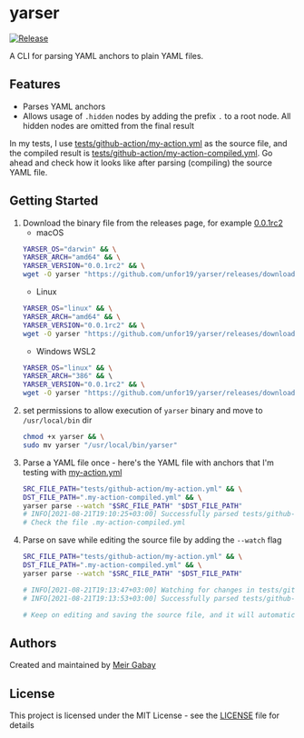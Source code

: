 # yarser

[![Release](https://github.com/unfor19/yarser/actions/workflows/release.yml/badge.svg)](https://github.com/unfor19/yarser/actions/workflows/release.yml)

A CLI for parsing YAML anchors to plain YAML files.

## Features

- Parses YAML anchors
- Allows usage of `.hidden` nodes by adding the prefix `.` to a root node. All hidden nodes are omitted from the final result

In my tests, I use [tests/github-action/my-action.yml](https://github.com/unfor19/yarser/blob/master/tests/github-action/my-action.yml) as the source file, and the compiled result is [tests/github-action/my-action-compiled.yml](https://github.com/unfor19/yarser/blob/master/tests/github-action/my-action-compiled.yml). Go ahead and check how it looks like after parsing (compiling) the source YAML file.

## Getting Started

1. Download the binary file from the releases page, for example [0.0.1rc2](https://github.com/unfor19/yarser/releases/tag/0.0.1rc2)
   - macOS
    ```bash
    YARSER_OS="darwin" && \
    YARSER_ARCH="amd64" && \
    YARSER_VERSION="0.0.1rc2" && \
    wget -O yarser "https://github.com/unfor19/yarser/releases/download/${YARSER_VERSION}/yarser_${YARSER_VERSION}_${YARSER_OS}_${YARSER_ARCH}"
    ```
   - Linux
    ```bash
    YARSER_OS="linux" && \
    YARSER_ARCH="amd64" && \
    YARSER_VERSION="0.0.1rc2" && \
    wget -O yarser "https://github.com/unfor19/yarser/releases/download/${YARSER_VERSION}/yarser_${YARSER_VERSION}_${YARSER_OS}_${YARSER_ARCH}"
    ```
   - Windows WSL2
    ```bash
    YARSER_OS="linux" && \
    YARSER_ARCH="386" && \    
    YARSER_VERSION="0.0.1rc2" && \
    wget -O yarser "https://github.com/unfor19/yarser/releases/download/${YARSER_VERSION}/yarser_${YARSER_VERSION}_${YARSER_OS}_${YARSER_ARCH}"   
    ```
2. set permissions to allow execution of `yarser` binary and move to `/usr/local/bin` dir 
   ```bash
   chmod +x yarser && \
   sudo mv yarser "/usr/local/bin/yarser"
   ```
3. Parse a YAML file once - here's the YAML file with anchors that I'm testing with [my-action.yml](tests/github-action/my-action.yml)
   ```bash
   SRC_FILE_PATH="tests/github-action/my-action.yml" && \
   DST_FILE_PATH=".my-action-compiled.yml" && \
   yarser parse --watch "$SRC_FILE_PATH" "$DST_FILE_PATH"
   # INFO[2021-08-21T19:10:25+03:00] Successfully parsed tests/github-action/my-action.yml to .my-action-compiled.yml
   # Check the file .my-action-compiled.yml
   ```
4. Parse on save while editing the source file by adding the `--watch` flag
   ```bash
   SRC_FILE_PATH="tests/github-action/my-action.yml" && \
   DST_FILE_PATH=".my-action-compiled.yml" && \
   yarser parse --watch "$SRC_FILE_PATH" "$DST_FILE_PATH"
   
   # INFO[2021-08-21T19:13:47+03:00] Watching for changes in tests/github-action/my-action.yml ... 
   # INFO[2021-08-21T19:13:53+03:00] Successfully parsed tests/github-action/my-action.yml to .my-action-compiled.yml
   
   # Keep on editing and saving the source file, and it will automatically parse it
   ```

## Authors

Created and maintained by [Meir Gabay](https://github.com/unfor19)

## License

This project is licensed under the MIT License - see the [LICENSE](https://github.com/unfor19/yarser/blob/master/LICENSE) file for details

